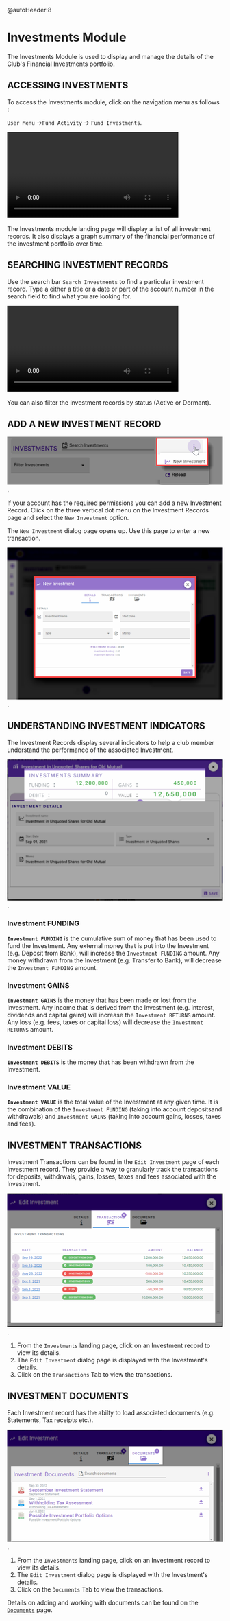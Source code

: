 @autoHeader:8
# Investments Module

The Investments Module is used to display and manage the details of the Club's Financial Investments portfolio.

## ACCESSING INVESTMENTS

To access the Investments module, click on the navigation menu as follows :

 `User Menu` ->`Fund Activity` ->  `Fund Investments`.

<video src="static/video/Fund_Investments.mp4" 
    width="400px" controls autoplay loop>
  <img src="static/images/7.0_Investments_Banner.png"/>
</video>

The Investments module landing page will display a list of all investment records. It also displays a graph summary of the financial performance of the investment portfolio over time.

## SEARCHING INVESTMENT RECORDS

Use the search bar `Search Investments` to find a particular investment record. Type a either a title or a date or part of the account number in the search field to find what you are looking for.

<video src="static/video/Investments_Search_Filter.mp4" 
    width="400px" controls autoplay loop>
  <img src="static/images/7.3_Investments_Search.png"/>
</video>

You can also filter the investment records by status (Active or Dormant). 

## ADD A NEW INVESTMENT RECORD

![alt text](static/images/7.4_Add_Investment_Menu.png "Add Investments Menu :size=400").

If your account has the required permissions you can add a new Investment Record. Click on the three vertical dot menu on the Investment Records page and select the `New Investment` option.

The `New Investment` dialog page opens up. Use this page to enter a new transaction.

![alt text](static/images/7.5_Add_Investment_Page.png "Add Investment Record Page :size=400").

## UNDERSTANDING INVESTMENT INDICATORS
The Investment Records display several indicators to help a club member understand the performance of the associated Investment.

![alt text](static/images/7.6_Investment_Indicators.png "Investments Indicators :size=400").

### Investment FUNDING
 **`Investment FUNDING`** is the cumulative sum of money that has been used to fund the Investment. Any external money that is put into the Investment (e.g. Deposit from Bank), will increase the `Investment FUNDING` amount. Any money withdrawn from the Investment (e.g. Transfer to Bank), will decrease the `Investment FUNDING` amount.

### Investment GAINS
 **`Investment GAINS`** is the money that has been made or lost from the Investment. 
 Any income that is derived from the Investment (e.g. interest, dividends and 
 capital gains) will increase the `Investment RETURNS` amount. 
 Any loss (e.g. fees, taxes or capital loss) will decrease the `Investment RETURNS` 
 amount.

### Investment DEBITS
**`Investment DEBITS`** is the money that has been withdrawn from the Investment.

### Investment VALUE
**`Investment VALUE`** is the total value of the Investment at any given time. 
It is the combination of the `Investment FUNDING` (taking into account depositsand  
withdrawals) and `Investment GAINS` (taking into account gains, losses, taxes and fees).

## INVESTMENT TRANSACTIONS
Investment Transactions can be found in the `Edit Investment` page of each Investment record. They provide a way to granularly track the transactions for deposits, withdrwals, gains, losses, taxes and fees associated with the Investment.

![alt text](static/images/7.7_Investment_Transactions.png "Investment Transactions :size=400").

 1. From the `Investments` landing page, click on an Investment record to view its details.
 1. The `Edit Investment` dialog page is displayed with the Investment's details.
 1. Click on the `Transactions` Tab to view the transactions.

## INVESTMENT DOCUMENTS
Each Investment record has the abilty to load associated documents (e.g. Statements, Tax receipts etc.). 

![alt text](static/images/7.8_Investment_Documents.png "Investment Documents :size=400").

1. From the `Investments` landing page, click on an Investment record to view its details.
2. The `Edit Investment` dialog page is displayed with the Investment's details.
3. Click on the `Documents` Tab to view the transactions.

Details on adding and working with documents can be found on the [`Documents`](06_user_documents.md) page.